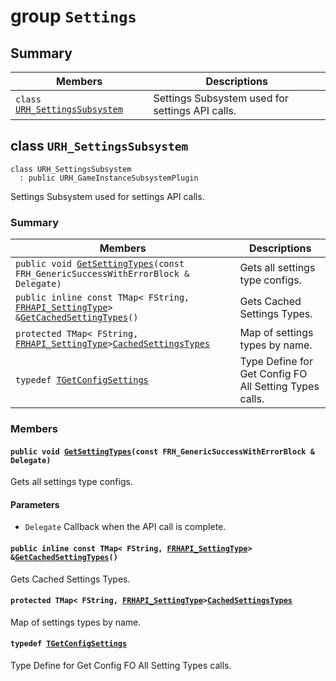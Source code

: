 # group `Settings` <a id="group__Settings"></a>

## Summary

 Members                        | Descriptions                                
--------------------------------|---------------------------------------------
`class `[`URH_SettingsSubsystem`](#classURH__SettingsSubsystem) | Settings Subsystem used for settings API calls.

## class `URH_SettingsSubsystem` <a id="classURH__SettingsSubsystem"></a>

```
class URH_SettingsSubsystem
  : public URH_GameInstanceSubsystemPlugin
```

Settings Subsystem used for settings API calls.

### Summary

 Members                        | Descriptions                                
--------------------------------|---------------------------------------------
`public void `[`GetSettingTypes`](#classURH__SettingsSubsystem_1a9baeabf8f6c627f0aeb372d167860dbb)`(const FRH_GenericSuccessWithErrorBlock & Delegate)` | Gets all settings type configs.
`public inline const TMap< FString, `[`FRHAPI_SettingType`](models/RHAPI_SettingType.md#structFRHAPI__SettingType)` > & `[`GetCachedSettingTypes`](#classURH__SettingsSubsystem_1abb85d55eef809317eec10c4389832e19)`()` | Gets Cached Settings Types.
`protected TMap< FString, `[`FRHAPI_SettingType`](models/RHAPI_SettingType.md#structFRHAPI__SettingType)` > `[`CachedSettingsTypes`](#classURH__SettingsSubsystem_1ab978c2c24f56b7723acdc0c5fb7264d5) | Map of settings types by name.
`typedef `[`TGetConfigSettings`](#classURH__SettingsSubsystem_1a38cbf40b30111c905cd3926ac5c9d368) | Type Define for Get Config FO All Setting Types calls.

### Members

#### `public void `[`GetSettingTypes`](#classURH__SettingsSubsystem_1a9baeabf8f6c627f0aeb372d167860dbb)`(const FRH_GenericSuccessWithErrorBlock & Delegate)` <a id="classURH__SettingsSubsystem_1a9baeabf8f6c627f0aeb372d167860dbb"></a>

Gets all settings type configs.

#### Parameters
* `Delegate` Callback when the API call is complete.

#### `public inline const TMap< FString, `[`FRHAPI_SettingType`](models/RHAPI_SettingType.md#structFRHAPI__SettingType)` > & `[`GetCachedSettingTypes`](#classURH__SettingsSubsystem_1abb85d55eef809317eec10c4389832e19)`()` <a id="classURH__SettingsSubsystem_1abb85d55eef809317eec10c4389832e19"></a>

Gets Cached Settings Types.

#### `protected TMap< FString, `[`FRHAPI_SettingType`](models/RHAPI_SettingType.md#structFRHAPI__SettingType)` > `[`CachedSettingsTypes`](#classURH__SettingsSubsystem_1ab978c2c24f56b7723acdc0c5fb7264d5) <a id="classURH__SettingsSubsystem_1ab978c2c24f56b7723acdc0c5fb7264d5"></a>

Map of settings types by name.

#### `typedef `[`TGetConfigSettings`](#classURH__SettingsSubsystem_1a38cbf40b30111c905cd3926ac5c9d368) <a id="classURH__SettingsSubsystem_1a38cbf40b30111c905cd3926ac5c9d368"></a>

Type Define for Get Config FO All Setting Types calls.

